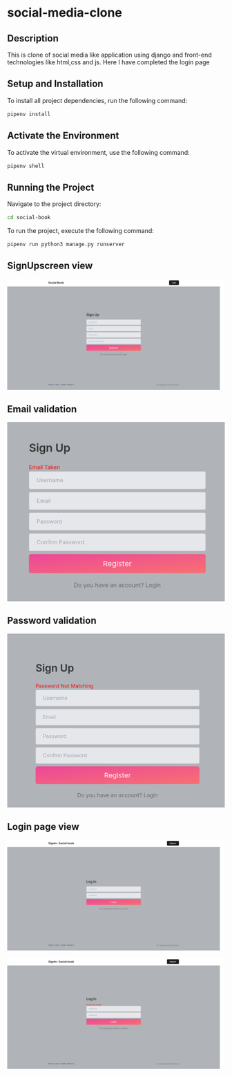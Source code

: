 # social-media-clone

## Description
This is clone of social media like application using django and front-end technologies like html,css and js. Here I have completed the login page


## Setup and Installation
To install all project dependencies, run the following command:

```bash
pipenv install
```

## Activate the Environment

To activate the virtual environment, use the following command:

```bash
pipenv shell
```

## Running the Project
Navigate to the project directory:

```bash
cd social-book
```

To run the project, execute the following command:

```bash
pipenv run python3 manage.py runserver

```

## SignUpscreen view

![SignUp view](./images/loginscreenview.png)

##  Email validation

![Email validation](./images/EmailError.png)

## Password validation

![password validation](./images/passwordLengthAuthentication.png)

## Login page view

![Login Screen](./images/loginpage.png)

![Login Credentials validation](./images/loginInvalidCredentialspng.png)